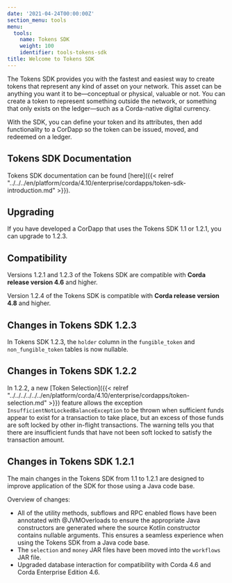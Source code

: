 ```yaml
---
date: '2021-04-24T00:00:00Z'
section_menu: tools
menu:
  tools:
    name: Tokens SDK
    weight: 100
    identifier: tools-tokens-sdk
title: Welcome to Tokens SDK
---
```


The Tokens SDK provides you with the fastest and easiest way to create tokens that represent any kind of asset on your network. This asset can be anything you want it to be—conceptual or physical, valuable or not. You can create a token to represent something outside the network, or something that only exists on the ledger—such as a Corda-native digital currency.

With the SDK, you can define your token and its attributes, then add functionality to a CorDapp so the token can be issued, moved, and redeemed on a ledger.

## Tokens SDK Documentation

Tokens SDK documentation can be found [here]({{< relref "../../../en/platform/corda/4.10/enterprise/cordapps/token-sdk-introduction.md" >}}).

## Upgrading

If you have developed a CorDapp that uses the Tokens SDK 1.1 or 1.2.1, you can upgrade to 1.2.3.

## Compatibility

Versions 1.2.1 and 1.2.3 of the Tokens SDK are compatible with **Corda release version 4.6** and higher.

Version 1.2.4 of the Tokens SDK is compatible with **Corda release version 4.8** and higher.

## Changes in Tokens SDK 1.2.3

In Tokens SDK 1.2.3, the `holder` column in the `fungible_token` and `non_fungible_token` tables is now nullable.

## Changes in Tokens SDK 1.2.2

In 1.2.2, a new [Token Selection]({{< relref "../../../../../../en/platform/corda/4.10/enterprise/cordapps/token-selection.md" >}}) feature allows the exception `InsufficientNotLockedBalanceException` to be thrown when sufficient funds appear to exist for a transaction to take place, but an excess of those funds are soft locked by other in-flight transactions. The warning tells you that there are insufficient funds that have not been soft locked to satisfy the transaction amount.

## Changes in Tokens SDK 1.2.1

The main changes in the Tokens SDK from 1.1 to 1.2.1 are designed to improve application of the SDK for those using a Java code base.

Overview of changes:

* All of the utility methods, subflows and RPC enabled flows have been annotated with @JVMOverloads to ensure the appropriate Java constructors are generated where the source Kotlin constructor contains nullable arguments. This ensures a seamless experience when using the Tokens SDK from a Java code base.
* The `selection` and `money` JAR files have been moved into the `workflows` JAR file.
* Upgraded database interaction for compatibility with Corda 4.6 and Corda Enterprise Edition 4.6.


